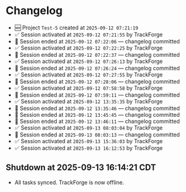 # Changelog
- 🆕 Project `Test-5` created at `2025-09-12 07:21:19`
- ✅ Session activated at `2025-09-12 07:21:55` by TrackForge
- 🛑 Session ended at `2025-09-12 07:22:06` — changelog committed
- ✅ Session activated at `2025-09-12 07:22:25` by TrackForge
- 🛑 Session ended at `2025-09-12 07:22:37` — changelog committed
- ✅ Session activated at `2025-09-12 07:26:13` by TrackForge
- 🛑 Session ended at `2025-09-12 07:26:24` — changelog committed
- ✅ Session activated at `2025-09-12 07:27:55` by TrackForge
- 🛑 Session ended at `2025-09-12 07:28:06` — changelog committed
- ✅ Session activated at `2025-09-12 07:58:58` by TrackForge
- 🛑 Session ended at `2025-09-12 07:59:11` — changelog committed
- ✅ Session activated at `2025-09-12 13:35:35` by TrackForge
- 🛑 Session ended at `2025-09-12 13:35:46` — changelog committed
- 🛑 Session ended at `2025-09-12 13:45:45` — changelog committed
- 🛑 Session ended at `2025-09-12 13:46:11` — changelog committed
- ✅ Session activated at `2025-09-13 08:03:04` by TrackForge
- 🛑 Session ended at `2025-09-13 08:03:13` — changelog committed
- ✅ Session activated at `2025-09-13 15:36:03` by TrackForge
- ✅ Session activated at `2025-09-13 16:12:53` by TrackForge

## Shutdown at 2025-09-13 16:14:21 CDT
- All tasks synced. TrackForge is now offline.
